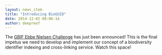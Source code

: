 ```yaml
---
layout: news_item
title: "Introducing BioGUID"
date: 2014-12-02 08:06:14
author: deepreef
---
```


The [GBIF Ebbe Nielsen Challenge] has just been announced! This is the final impetus we need to develop and implement our concept of a biodiversity identifier indexing and cross-linking service. Watch this space!

[GBIF Ebbe Nielsen Challenge]: http://gbif.challengepost.com/